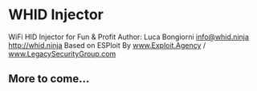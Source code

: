 # WHID Injector #
WiFi HID Injector for Fun & Profit
Author: Luca Bongiorni <info@whid.ninja>  http://whid.ninja
Based on ESPloit By www.Exploit.Agency / www.LegacySecurityGroup.com

## More to come... ##